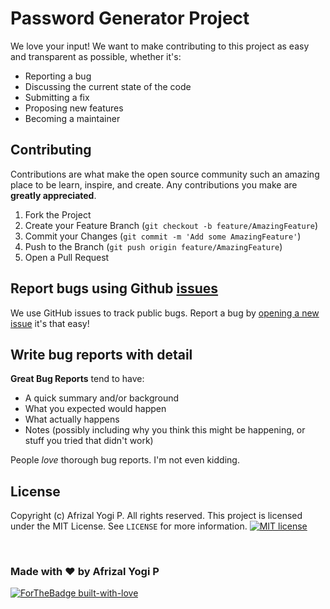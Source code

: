 # Password Generator Project
We love your input! We want to make contributing to this project as easy and transparent as possible, whether it's:

- Reporting a bug
- Discussing the current state of the code
- Submitting a fix
- Proposing new features
- Becoming a maintainer

## Contributing
Contributions are what make the open source community such an amazing place to be learn, inspire, and create. Any contributions you make are **greatly appreciated**.

1. Fork the Project
2. Create your Feature Branch (`git checkout -b feature/AmazingFeature`)
3. Commit your Changes (`git commit -m 'Add some AmazingFeature'`)
4. Push to the Branch (`git push origin feature/AmazingFeature`)
5. Open a Pull Request

## Report bugs using Github [issues](https://github.com/afrizalyogi/pass-gen/issues)
We use GitHub issues to track public bugs. Report a bug by [opening a new issue](https://github.com/afrizalyogi/pass-gen/issues/new) it's that easy!

## Write bug reports with detail
**Great Bug Reports** tend to have:

- A quick summary and/or background
- What you expected would happen
- What actually happens
- Notes (possibly including why you think this might be happening, or stuff you tried that didn't work)

People *love* thorough bug reports. I'm not even kidding.

## License
Copyright (c) Afrizal Yogi P. All rights reserved.
This project is licensed under the MIT License. See `LICENSE` for more information.
[![MIT license](https://img.shields.io/badge/License-MIT-blue.svg)](https://lbesson.mit-license.org/)

<br>

### Made with ❤️ by Afrizal Yogi P
[![ForTheBadge built-with-love](http://ForTheBadge.com/images/badges/built-with-love.svg)](https://GitHub.com/Naereen/)